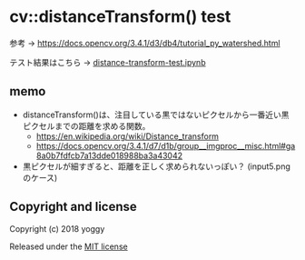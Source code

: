 # cv::distanceTransform() test

参考 → https://docs.opencv.org/3.4.1/d3/db4/tutorial_py_watershed.html

テスト結果はこちら → [distance-transform-test.ipynb](distance-transform-test.ipynb)

## memo
- distanceTransform()は、注目している黒ではないピクセルから一番近い黒ピクセルまでの距離を求める関数。
    - https://en.wikipedia.org/wiki/Distance_transform
    - https://docs.opencv.org/3.4.1/d7/d1b/group__imgproc__misc.html#ga8a0b7fdfcb7a13dde018988ba3a43042
- 黒ピクセルが細すぎると、距離を正しく求められないっぽい？ (input5.pngのケース)

## Copyright and license

Copyright (c) 2018 yoggy

Released under the [MIT license](LICENSE.txt)
